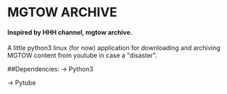 # MGTOW ARCHIVE
#### Inspired by HHH channel, mgtow archive.
A little python3 linux (for now) application for downloading and 
archiving MGTOW content from youtube in case a 
"disaster".

##Dependencies:
-> Python3

-> Pytube